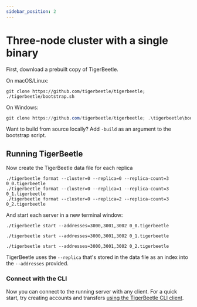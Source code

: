 ```yaml
---
sidebar_position: 2
---
```


# Three-node cluster with a single binary

First, download a prebuilt copy of TigerBeetle.

On macOS/Linux:

```shell
git clone https://github.com/tigerbeetle/tigerbeetle; ./tigerbeetle/bootstrap.sh
```

On Windows:

```powershell
git clone https://github.com/tigerbeetle/tigerbeetle; .\tigerbeetle\bootstrap.ps1
```

Want to build from source locally? Add `-build` as an argument to the bootstrap script.

## Running TigerBeetle

Now create the TigerBeetle data file for each replica

```shell
./tigerbeetle format --cluster=0 --replica=0 --replica-count=3 0_0.tigerbeetle
./tigerbeetle format --cluster=0 --replica=1 --replica-count=3 0_1.tigerbeetle
./tigerbeetle format --cluster=0 --replica=2 --replica-count=3 0_2.tigerbeetle
```

And start each server in a new terminal window:

```shell
./tigerbeetle start --addresses=3000,3001,3002 0_0.tigerbeetle
```

```shell
./tigerbeetle start --addresses=3000,3001,3002 0_1.tigerbeetle
```

```shell
./tigerbeetle start --addresses=3000,3001,3002 0_2.tigerbeetle
```

TigerBeetle uses the `--replica` that's stored in the data file as an index into the `--addresses`
provided.

### Connect with the CLI

Now you can connect to the running server with any client. For a quick
start, try creating accounts and transfers [using the TigerBeetle CLI
client](./cli-repl.md).
